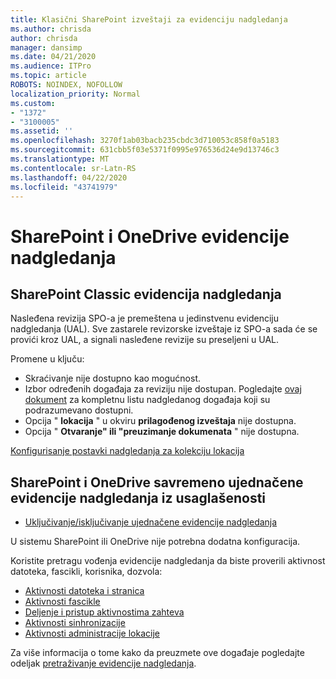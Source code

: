 ```yaml
---
title: Klasični SharePoint izveštaji za evidenciju nadgledanja
ms.author: chrisda
author: chrisda
manager: dansimp
ms.date: 04/21/2020
ms.audience: ITPro
ms.topic: article
ROBOTS: NOINDEX, NOFOLLOW
localization_priority: Normal
ms.custom:
- "1372"
- "3100005"
ms.assetid: ''
ms.openlocfilehash: 3270f1ab03bacb235cbdc3d710053c858f0a5183
ms.sourcegitcommit: 631cbb5f03e5371f0995e976536d24e9d13746c3
ms.translationtype: MT
ms.contentlocale: sr-Latn-RS
ms.lasthandoff: 04/22/2020
ms.locfileid: "43741979"
---
```

# <a name="sharepoint-and-onedrive-audit-logs"></a>SharePoint i OneDrive evidencije nadgledanja

## <a name="sharepoint-classic-audit-logs"></a>SharePoint Classic evidencija nadgledanja

Nasleđena revizija SPO-a je premeštena u jedinstvenu evidenciju nadgledanja (UAL). Sve zastarele revizorske izveštaje iz SPO-a sada će se provići kroz UAL, a signali nasleđene revizije su preseljeni u UAL.

Promene u ključu:

* Skraćivanje nije dostupno kao mogućnost.
* Izbor određenih događaja za reviziju nije dostupan. Pogledajte [ovaj dokument](https://docs.microsoft.com/office365/securitycompliance/search-the-audit-log-in-security-and-compliance) za kompletnu listu nadgledanog događaja koji su podrazumevano dostupni.
* Opcija " **lokacija** " u okviru **prilagođenog izveštaja** nije dostupna.
* Opcija " **Otvaranje" ili "preuzimanje dokumenata** " nije dostupna.

[Konfigurisanje postavki nadgledanja za kolekciju lokacija](https://support.office.com/article/Configure-audit-settings-for-a-site-collection-A9920C97-38C0-44F2-8BCB-4CF1E2AE22D2)

## <a name="sharepoint-and-onedrive-modern-unified-audit-logs-from-compliance"></a>SharePoint i OneDrive savremeno ujednačene evidencije nadgledanja iz usaglašenosti

* [Uključivanje/isključivanje ujednačene evidencije nadgledanja](https://docs.microsoft.com/office365/securitycompliance/turn-audit-log-search-on-or-off) 

U sistemu SharePoint ili OneDrive nije potrebna dodatna konfiguracija.

Koristite pretragu vođenja evidencije nadgledanja da biste proverili aktivnost datoteka, fascikli, korisnika, dozvola:

* [Aktivnosti datoteka i stranica](https://docs.microsoft.com/office365/securitycompliance/search-the-audit-log-in-security-and-compliance)
* [Aktivnosti fascikle](https://docs.microsoft.com/office365/securitycompliance/search-the-audit-log-in-security-and-compliance#folder-activities)
* [Deljenje i pristup aktivnostima zahteva](https://docs.microsoft.com/office365/securitycompliance/search-the-audit-log-in-security-and-compliance#sharing-and-access-request-activities)
* [Aktivnosti sinhronizacije](https://docs.microsoft.com/office365/securitycompliance/search-the-audit-log-in-security-and-compliance#synchronization-activities)
* [Aktivnosti administracije lokacije](https://docs.microsoft.com/office365/securitycompliance/search-the-audit-log-in-security-and-compliance#site-administration-activities)

Za više informacija o tome kako da preuzmete ove događaje pogledajte odeljak [pretraživanje evidencije nadgledanja](https://docs.microsoft.com/office365/securitycompliance/search-the-audit-log-in-security-and-compliance#search-the-audit-log).
